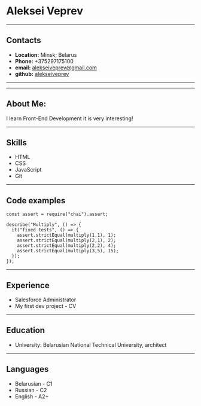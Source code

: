 # Aleksei Veprev
***
## Contacts
* __Location:__  Minsk; Belarus
* __Phone:__ +375297175100
* __email:__ alekseiveprev@gmail.com
* __github:__ [alekseiveprev](https://github.com/alekseiveprev)
***
***
## About Me:
I learn Front-End Development it is very interesting!
***
## Skills
* HTML
* CSS
* JavaScript
* Git
***
## Code examples
```
const assert = require("chai").assert;

describe("Multiply", () => {
  it("fixed tests", () => {
    assert.strictEqual(multiply(1,1), 1);
    assert.strictEqual(multiply(2,1), 2);
    assert.strictEqual(multiply(2,2), 4);
    assert.strictEqual(multiply(3,5), 15);   
  });
});
```
***
## Experience
* Salesforce Administrator
* My first dev project - CV
***
## Education
* University: Belarusian National Technical University, architect
***
## Languages
* Belarusian - С1
* Russian - С2
* English - A2+
